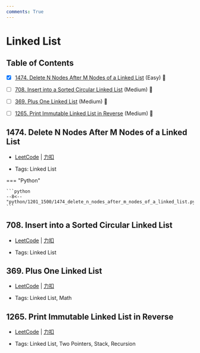 ```yaml
---
comments: True
---
```


# Linked List

## Table of Contents

- [x] [1474. Delete N Nodes After M Nodes of a Linked List](#1474-delete-n-nodes-after-m-nodes-of-a-linked-list) (Easy) 👑
- [ ] [708. Insert into a Sorted Circular Linked List](#708-insert-into-a-sorted-circular-linked-list) (Medium) 👑
- [ ] [369. Plus One Linked List](#369-plus-one-linked-list) (Medium) 👑
- [ ] [1265. Print Immutable Linked List in Reverse](#1265-print-immutable-linked-list-in-reverse) (Medium) 👑


## 1474. Delete N Nodes After M Nodes of a Linked List

-    [LeetCode](https://leetcode.com/problems/delete-n-nodes-after-m-nodes-of-a-linked-list/) | [力扣](https://leetcode.cn/problems/delete-n-nodes-after-m-nodes-of-a-linked-list/)

-   Tags: Linked List

=== "Python"

    ```python
    --8<-- "python/1201_1500/1474_delete_n_nodes_after_m_nodes_of_a_linked_list.py"
    ```



## 708. Insert into a Sorted Circular Linked List

-    [LeetCode](https://leetcode.com/problems/insert-into-a-sorted-circular-linked-list/) | [力扣](https://leetcode.cn/problems/insert-into-a-sorted-circular-linked-list/)

-   Tags: Linked List



## 369. Plus One Linked List

-    [LeetCode](https://leetcode.com/problems/plus-one-linked-list/) | [力扣](https://leetcode.cn/problems/plus-one-linked-list/)

-   Tags: Linked List, Math



## 1265. Print Immutable Linked List in Reverse

-    [LeetCode](https://leetcode.com/problems/print-immutable-linked-list-in-reverse/) | [力扣](https://leetcode.cn/problems/print-immutable-linked-list-in-reverse/)

-   Tags: Linked List, Two Pointers, Stack, Recursion
